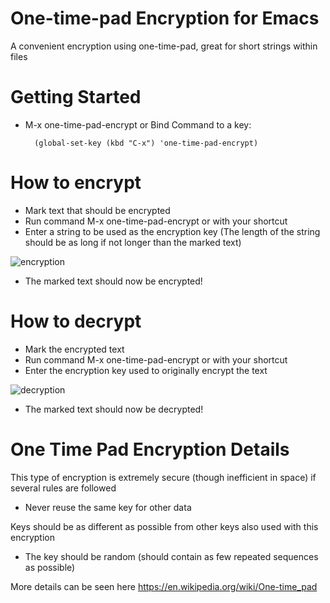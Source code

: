 # One-time-pad Encryption for Emacs
A convenient encryption using one-time-pad, great for short strings within files

# Getting Started
* M-x one-time-pad-encrypt or Bind Command to a key:

        (global-set-key (kbd "C-x") 'one-time-pad-encrypt)

# How to encrypt
* Mark text that should be encrypted
* Run command M-x one-time-pad-encrypt or with your shortcut
* Enter a string to be used as the encryption key (The length of the string should be as long if not longer than the marked text)

![encryption](http://i.imgur.com/1QxmJNe.gif)
* The marked text should now be encrypted!

# How to decrypt
* Mark the encrypted text
* Run command M-x one-time-pad-encrypt or with your shortcut
* Enter the encryption key used to originally encrypt the text

![decryption](http://i.imgur.com/j0VwKTa.gif)
* The marked text should now be decrypted!

# One Time Pad Encryption Details
This type of encryption is extremely secure (though inefficient in space) if several rules are followed
* Never reuse the same key for other data

Keys should be as different as possible from other keys also used with this encryption

* The key should be random (should contain as few repeated sequences as possible)

More details can be seen here
https://en.wikipedia.org/wiki/One-time_pad